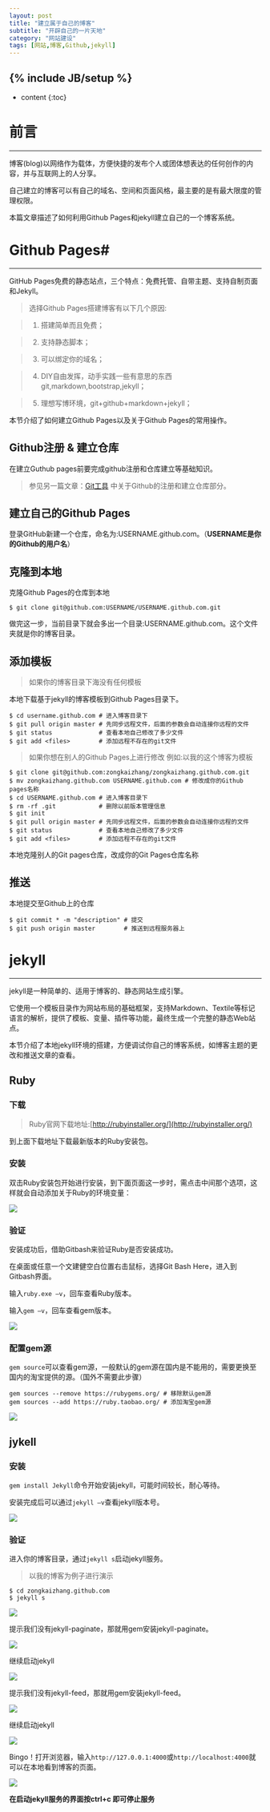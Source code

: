 ```yaml
---
layout: post
title: "建立属于自己的博客"
subtitle: "开辟自己的一片天地"
category: "网站建设"
tags: [网站,博客,Github,jekyll]
---
```

{% include JB/setup %}
---
* content
{:toc}

# 前言 #
---

博客(blog)以网络作为载体，方便快捷的发布个人或团体想表达的任何创作的内容，并与互联网上的人分享。

自己建立的博客可以有自己的域名、空间和页面风格，最主要的是有最大限度的管理权限。

本篇文章描述了如何利用Github Pages和jekyll建立自己的一个博客系统。

# Github Pages#
---

GitHub Pages免费的静态站点，三个特点：免费托管、自带主题、支持自制页面和Jekyll。

> 选择Github Pages搭建博客有以下几个原因:

> 1. 搭建简单而且免费；

> 2. 支持静态脚本；

> 3. 可以绑定你的域名；

> 4. DIY自由发挥，动手实践一些有意思的东西git,markdown,bootstrap,jekyll；

> 5. 理想写博环境，git+github+markdown+jekyll；

本节介绍了如何建立Github Pages以及关于Github Pages的常用操作。

## Github注册 & 建立仓库 ##


在建立Guthub pages前要完成github注册和仓库建立等基础知识。



> 参见另一篇文章：[Git工具](http://www.zkv5.com/%E5%BC%80%E5%8F%91%E5%B7%A5%E5%85%B7/2016/02/25/git-tools/) 中关于Github的注册和建立仓库部分。

## 建立自己的Github Pages ##

登录GitHub新建一个仓库，命名为:USERNAME.github.com。（**USERNAME是你的Github的用户名**）

## 克隆到本地 ##

克隆Github Pages的仓库到本地

```
$ git clone git@github.com:USERNAME/USERNAME.github.com.git
```

做完这一步，当前目录下就会多出一个目录:USERNAME.github.com。这个文件夹就是你的博客目录。

## 添加模板 ##

> 如果你的博客目录下海没有任何模板

本地下载基于jekyll的博客模板到Github Pages目录下。

```
$ cd username.github.com # 进入博客目录下
$ git pull origin master # 先同步远程文件，后面的参数会自动连接你远程的文件
$ git status             # 查看本地自己修改了多少文件
$ git add <files>        # 添加远程不存在的git文件
```

> 如果你想在别人的Github Pages上进行修改
> 例如:以我的这个博客为模板

```
$ git clone git@github.com:zongkaizhang/zongkaizhang.github.com.git
$ mv zongkaizhang.github.com USERNAME.github.com # 修改成你的Github pages名称
$ cd USERNAME.github.com # 进入博客目录下
$ rm -rf .git            # 删除以前版本管理信息
$ git init
$ git pull origin master # 先同步远程文件，后面的参数会自动连接你远程的文件
$ git status             # 查看本地自己修改了多少文件
$ git add <files>        # 添加远程不存在的git文件
```
本地克隆别人的Git pages仓库，改成你的Git Pages仓库名称

## 推送 ##

本地提交至Github上的仓库

```
$ git commit * -m "description" # 提交
$ git push origin master        # 推送到远程服务器上
```

# jekyll #
---

jekyll是一种简单的、适用于博客的、静态网站生成引擎。

它使用一个模板目录作为网站布局的基础框架，支持Markdown、Textile等标记语言的解析，提供了模板、变量、插件等功能，最终生成一个完整的静态Web站点。

本节介绍了本地jekyll环境的搭建，方便调试你自己的博客系统，如博客主题的更改和推送文章的查看。

## Ruby ##

### 下载 ###

> Ruby官网下载地址:[http://rubyinstaller.org/](http://rubyinstaller.org/)

到上面下载地址下载最新版本的Ruby安装包。

### 安装 ###

双击Ruby安装包开始进行安装，到下面页面这一步时，需点击中间那个选项，这样就会自动添加关于Ruby的环境变量：

<a >
    <img src="{{ site.baseurl }}/img/blog/ruby_install.png">
</a>

### 验证 ###

安装成功后，借助Gitbash来验证Ruby是否安装成功。

在桌面或任意一个文建健空白位置右击鼠标，选择Git Bash Here，进入到Gitbash界面。

输入`ruby.exe –v`，回车查看Ruby版本。

输入`gem –v`，回车查看gem版本。

<a >
    <img src="{{ site.baseurl }}/img/blog/ruby_v.png">
</a>

### 配置gem源 ###

`gem source`可以查看gem源，一般默认的gem源在国内是不能用的，需要更换至国内的淘宝提供的源。（国外不需要此步骤）

```
gem sources --remove https://rubygems.org/ # 移除默认gem源
gem sources --add https://ruby.taobao.org/ # 添加淘宝gem源
```

<a >
    <img src="{{ site.baseurl }}/img/blog/gem_source.png">
</a>

## jykell ##

### 安装 ###

`gem install Jekyll`命令开始安装jekyll，可能时间较长，耐心等待。

安装完成后可以通过`jekyll –v`查看jekyll版本号。

<a >
    <img src="{{ site.baseurl }}/img/blog/jekyll_v.png">
</a>

### 验证 ###

进入你的博客目录，通过`jekyll s`启动jekyll服务。

> 以我的博客为例子进行演示


```
$ cd zongkaizhang.github.com
$ jekyll s
```

<a >
    <img src="{{ site.baseurl }}/img/blog/jekyll_paginate.png">
</a>

提示我们没有jekyll-paginate，那就用gem安装jekyll-paginate。

<a >
    <img src="{{ site.baseurl }}/img/blog/jekyll_paginate_c.png">
</a>

继续启动jekyll

<a >
    <img src="{{ site.baseurl }}/img/blog/jekyll_feed.png">
</a>

提示我们没有jekyll-feed，那就用gem安装jekyll-feed。

<a >
    <img src="{{ site.baseurl }}/img/blog/jekyll_feed_c.png">
</a>

继续启动jekyll

<a >
    <img src="{{ site.baseurl }}/img/blog/jekyll_succes.png">
</a>

Bingo！打开浏览器，输入`http://127.0.0.1:4000`或`http://localhost:4000`就可以在本地看到博客的页面。

<a >
    <img src="{{ site.baseurl }}/img/blog/blog_success.png">
</a>

**在启动jekyll服务的界面按ctrl+c 即可停止服务**
